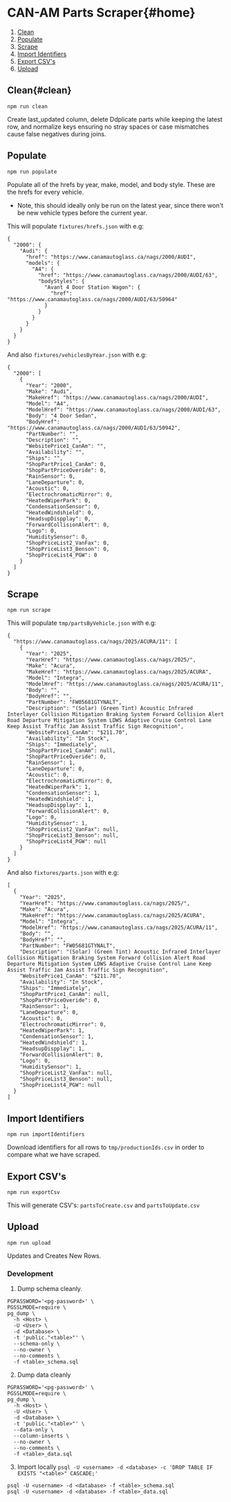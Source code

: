 # CAN-AM Parts Scraper{#home}
1. [Clean](#clean)
2. [Populate](#populate)
3. [Scrape](#scrape)
4. [Import Identifiers](#import)
5. [Export CSV's](#export)
6. [Upload](#upload)

## Clean{#clean} 

`npm run clean`

Create last_updated column, delete Ddplicate parts while keeping the latest row, and normalize keys ensuring no stray spaces or case mismatches cause false negatives during joins.
## Populate
<a name="populate"></a>

`npm run populate`

Populate all of the hrefs by year, make, model, and body style. These are the hrefs for every vehicle.
  * Note, this should ideally only be run on the latest year, since there won't be new vehicle types before the current year.

This will populate `fixtures/hrefs.json` with e.g:
```
{
  "2000": {
    "Audi": {
      "href": "https://www.canamautoglass.ca/nags/2000/AUDI",
      "models": {
        "A4": {
          "href": "https://www.canamautoglass.ca/nags/2000/AUDI/63",
          "bodyStyles": {
            "Avant 4 Door Station Wagon": {
              "href": "https://www.canamautoglass.ca/nags/2000/AUDI/63/50964"
            }
          }
        }
      }
    }
  }
}
```
And also `fixtures/vehiclesByYear.json` with e.g:
```
{
  "2000": [
    {
      "Year": "2000",
      "Make": "Audi",
      "MakeHref": "https://www.canamautoglass.ca/nags/2000/AUDI",
      "Model": "A4",
      "ModelHref": "https://www.canamautoglass.ca/nags/2000/AUDI/63",
      "Body": "4 Door Sedan",
      "BodyHref": "https://www.canamautoglass.ca/nags/2000/AUDI/63/50942",
      "PartNumber": "",
      "Description": "",
      "WebsitePrice1_CanAm": "",
      "Availability": "",
      "Ships": "",
      "ShopPartPrice1_CanAm": 0,
      "ShopPartPriceOveride": 0,
      "RainSensor": 0,
      "LaneDeparture": 0,
      "Acoustic": 0,
      "ElectrochromaticMirror": 0,
      "HeatedWiperPark": 0,
      "CondensationSensor": 0,
      "HeatedWindshield": 0,
      "HeadsupDispplay": 0,
      "ForwardCollisionAlert": 0,
      "Logo": 0,
      "HumiditySensor": 0,
      "ShopPriceList2_VanFax": 0,
      "ShopPriceList3_Benson": 0,
      "ShopPriceList4_PGW": 0
    }
  ]
}
```
## Scrape
<a name="scrape"></a>

`npm run scrape`

This will populate `tmp/partsByVehicle.json` with e.g:
```
{
  "https://www.canamautoglass.ca/nags/2025/ACURA/11": [
    {
      "Year": "2025",
      "YearHref": "https://www.canamautoglass.ca/nags/2025/",
      "Make": "Acura",
      "MakeHref": "https://www.canamautoglass.ca/nags/2025/ACURA",
      "Model": "Integra",
      "ModelHref": "https://www.canamautoglass.ca/nags/2025/ACURA/11",
      "Body": "",
      "BodyHref": "",
      "PartNumber": "FW05681GTYNALT",
      "Description": "(Solar) (Green Tint) Acoustic Infrared Interlayer Collision Mitigation Braking System Forward Collision Alert Road Departure Mitigation System LDWS Adaptive Cruise Control Lane Keep Assist Traffic Jam Assist Traffic Sign Recognition",
      "WebsitePrice1_CanAm": "$211.70",
      "Availability": "In Stock",
      "Ships": "Immediately",
      "ShopPartPrice1_CanAm": null,
      "ShopPartPriceOveride": 0,
      "RainSensor": 1,
      "LaneDeparture": 0,
      "Acoustic": 0,
      "ElectrochromaticMirror": 0,
      "HeatedWiperPark": 1,
      "CondensationSensor": 1,
      "HeatedWindshield": 1,
      "HeadsupDispplay": 1,
      "ForwardCollisionAlert": 0,
      "Logo": 0,
      "HumiditySensor": 1,
      "ShopPriceList2_VanFax": null,
      "ShopPriceList3_Benson": null,
      "ShopPriceList4_PGW": null
    }
  ]
}
```
And also `fixtures/parts.json` with e.g:
```
[
  {
    "Year": "2025",
    "YearHref": "https://www.canamautoglass.ca/nags/2025/",
    "Make": "Acura",
    "MakeHref": "https://www.canamautoglass.ca/nags/2025/ACURA",
    "Model": "Integra",
    "ModelHref": "https://www.canamautoglass.ca/nags/2025/ACURA/11",
    "Body": "",
    "BodyHref": "",
    "PartNumber": "FW05681GTYNALT",
    "Description": "(Solar) (Green Tint) Acoustic Infrared Interlayer Collision Mitigation Braking System Forward Collision Alert Road Departure Mitigation System LDWS Adaptive Cruise Control Lane Keep Assist Traffic Jam Assist Traffic Sign Recognition",
    "WebsitePrice1_CanAm": "$211.70",
    "Availability": "In Stock",
    "Ships": "Immediately",
    "ShopPartPrice1_CanAm": null,
    "ShopPartPriceOveride": 0,
    "RainSensor": 1,
    "LaneDeparture": 0,
    "Acoustic": 0,
    "ElectrochromaticMirror": 0,
    "HeatedWiperPark": 1,
    "CondensationSensor": 1,
    "HeatedWindshield": 1,
    "HeadsupDispplay": 1,
    "ForwardCollisionAlert": 0,
    "Logo": 0,
    "HumiditySensor": 1,
    "ShopPriceList2_VanFax": null,
    "ShopPriceList3_Benson": null,
    "ShopPriceList4_PGW": null
  }
]
```
## Import Identifiers
<a name="import"></a>

`npm run importIdentifiers`

Download identifiers for all rows to `tmp/productionIds.csv` in order to compare what we have scraped.

## Export CSV's
<a name="export"></a>

`npm run exportCsv`

This will generate CSV's: `partsToCreate.csv` and `partsToUpdate.csv`

## Upload
<a name="upload"></a>

`npm run upload`

Updates and Creates New Rows.

### Development

1. Dump schema cleanly.
```
PGPASSWORD='<pg-password>' \
PGSSLMODE=require \
pg_dump \
  -h <Host> \
  -U <User> \
  -d <Database> \
  -t 'public."<table>"' \
  --schema-only \
  --no-owner \
  --no-comments \
  -f <table>_schema.sql
```

2. Dump data cleanly
```
PGPASSWORD='<pg-password>' \
PGSSLMODE=require \
pg_dump \
  -h <Host> \
  -U <User> \
  -d <Database> \
  -t 'public."<table>"' \
  --data-only \
  --column-inserts \
  --no-owner \
  --no-comments \
  -f <table>_data.sql
```

3. Import locally 
`psql -U <username> -d <database> -c 'DROP TABLE IF EXISTS "<table>" CASCADE;'`

```
psql -U <username> -d <database> -f <table>_schema.sql
psql -U <username> -d <database> -f <table>_data.sql

```